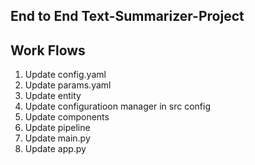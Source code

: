 ## End to End Text-Summarizer-Project

## Work Flows

1. Update config.yaml
2. Update params.yaml
3. Update entity
4. Update configuratioon manager in src config
5. Update components
6. Update pipeline
7. Update main.py
8. Update app.py